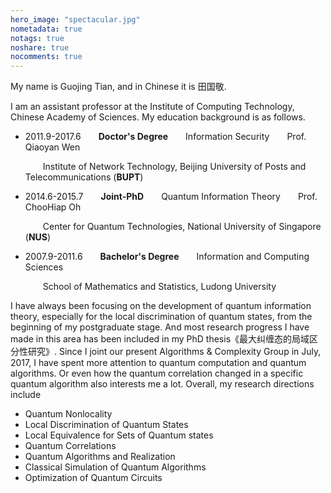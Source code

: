 ```yaml
---
hero_image: "spectacular.jpg"
nometadata: true
notags: true
noshare: true
nocomments: true
---
```

My name is Guojing Tian, and in Chinese it is 田国敬. 

I am an assistant professor at the Institute of Computing Technology, Chinese Academy of Sciences. My education background is as follows.

- 2011.9-2017.6&emsp;&emsp;**Doctor's Degree**&emsp;&emsp;Information Security&emsp;&emsp;Prof. Qiaoyan Wen

  &emsp;&emsp;Institute of Network Technology, Beijing University of Posts and Telecommunications (**BUPT**)

- 2014.6-2015.7&emsp;&emsp;**Joint-PhD**&emsp;&emsp;Quantum Information Theory&emsp;&emsp;Prof. ChooHiap Oh

  &emsp;&emsp;Center for Quantum Technologies, National University of Singapore (**NUS**)

- 2007.9-2011.6&emsp;&emsp;**Bachelor's Degree**&emsp;&emsp;Information and Computing Sciences

  &emsp;&emsp;School of Mathematics and Statistics, Ludong University

I have always been focusing on the development of  quantum information theory, especially for the local discrimination of quantum states, from the beginning of my postgraduate stage. And most research progress I have made in this area has been included in my PhD thesis《最大纠缠态的局域区分性研究》. Since I joint our present Algorithms & Complexity Group in July, 2017, I have spent more attention to quantum computation and quantum algorithms. Or even how the quantum correlation changed in a specific quantum algorithm also interests me a lot. Overall, my research directions include

- Quantum Nonlocality
- Local Discrimination of Quantum States
- Local Equivalence for Sets of Quantum states 
- Quantum Correlations
- Quantum Algorithms and Realization
- Classical Simulation of Quantum Algorithms
- Optimization of Quantum Circuits
